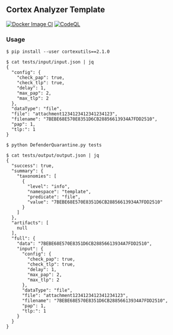 ## Cortex Analyzer Template
[![Docker Image CI](https://github.com/adammchugh/Cortex-Defender_Quarantine/actions/workflows/docker-image.yml/badge.svg)](https://github.com/adammchugh/Cortex-Defender_Quarantine/actions/workflows/docker-image.yml)
[![CodeQL](https://github.com/adammchugh/Cortex-Defender_Quarantine/actions/workflows/codeql-analysis.yml/badge.svg)](https://github.com/adammchugh/Cortex-Defender_Quarantine/actions/workflows/codeql-analysis.yml)

### Usage

```console
$ pip install --user cortexutils==2.1.0

$ cat tests/input/input.json | jq
{
  "config": {
    "check_pap": true,
    "check_tlp": true,
    "delay": 1,
    "max_pap": 2,
    "max_tlp": 2
  },
  "dataType": "file",
  "file": "attachment1234123412341234123",
  "filename": "7BEBE68E570E8351D6CB28856613934A7FDD2510",
  "pap": 1,
  "tlp:": 1
}

$ python DefenderQuarantine.py tests

$ cat tests/output/output.json | jq
{
  "success": true,
  "summary": {
    "taxonomies": [
      {
        "level": "info",
        "namespace": "template",
        "predicate": "file",
        "value": "7BEBE68E570E8351D6CB28856613934A7FDD2510"
      }
    ]
  },
  "artifacts": [
    null
  ],
  "full": {
    "data": "7BEBE68E570E8351D6CB28856613934A7FDD2510",
    "input": {
      "config": {
        "check_pap": true,
        "check_tlp": true,
        "delay": 1,
        "max_pap": 2,
        "max_tlp": 2
      },
      "dataType": "file",
      "file": "attachment1234123412341234123",
      "filename": "7BEBE68E570E8351D6CB28856613934A7FDD2510",
      "pap": 1,
      "tlp:": 1
    }
  }
}
```